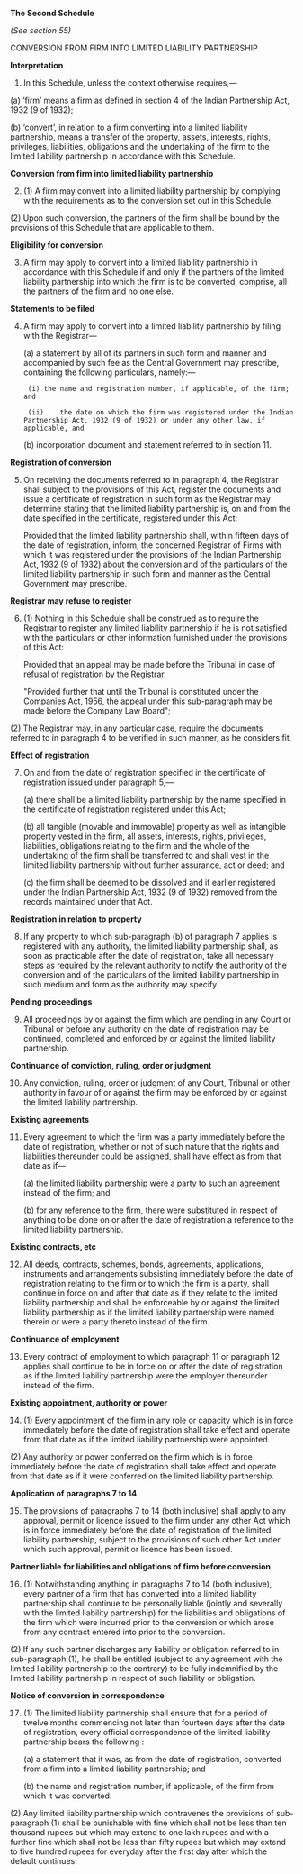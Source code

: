 **The Second Schedule**

*(See section 55)*

CONVERSION FROM FIRM INTO LIMITED LIABILITY PARTNERSHIP

**Interpretation**

1. In this Schedule, unless the context otherwise requires,—

  (a)	‘firm’ means a firm as defined in section 4 of the Indian Partnership Act, 1932 (9 of 1932);

  (b)	‘convert’, in relation to a firm converting into a limited liability partnership, means a transfer of the property, assets, interests, rights, privileges, liabilities, obligations and the undertaking of the firm to the limited liability partnership in accordance with this Schedule.

**Conversion from firm into limited liability partnership**

2. (1) A firm may convert into a limited liability partnership by complying with the requirements as to the conversion set out in this Schedule.

(2) Upon such conversion, the partners of the firm shall be bound by the provisions of this Schedule that are applicable to them.

**Eligibility for conversion**

3. A firm may apply to convert into a limited liability partnership in accordance with this Schedule if and only if the partners of the limited liability partnership into which the firm is to be converted, comprise, all the partners of the firm and no one else.

**Statements to be filed**

4. A firm may apply to convert into a limited liability partnership by filing with the Registrar—

    (a)	a statement by all of its partners in such form and manner and accompanied by such fee as the Central Government may prescribe, containing the following particulars, namely:—

        (i)	the name and registration number, if applicable, of the firm; and

        (ii)	the date on which the firm was registered under the Indian Partnership Act, 1932 (9 of 1932) or under any other law, if applicable, and

    (b)	incorporation document and statement referred to in section 11.

**Registration of conversion**

5. On receiving the documents referred to in paragraph 4, the Registrar shall subject to the provisions of this Act, register the documents and issue a certificate of registration in such form as the Registrar may determine stating that the limited liability partnership is, on and from the date specified in the certificate, registered under this Act:

    Provided that the limited liability partnership shall, within fifteen days of the date of registration, inform, the concerned Registrar of Firms with which it was registered under the provisions of the Indian Partnership Act, 1932 (9 of 1932) about the conversion and of the particulars of the limited liability partnership in such form and manner as the Central Government may prescribe.

**Registrar may refuse to register**

6. (1) Nothing in this Schedule shall be construed as to require the Registrar to register any limited liability partnership if he is not satisfied with the particulars or other information furnished under the provisions of this Act:

    Provided that an appeal may be made before the Tribunal in case of refusal of registration by the Registrar.

    "Provided further that until the Tribunal is constituted under the Companies Act, 1956, the appeal under this sub-paragraph may be made before the Company Law Board";

(2) The Registrar may, in any particular case, require the documents referred to in paragraph 4 to be verified in such manner, as he considers fit.

**Effect of registration**

7. On and from the date of registration specified in the certificate of registration issued under paragraph 5,—

    (a)	there shall be a limited liability partnership by the name specified in the certificate of registration registered under this Act;

    (b)	all tangible (movable and immovable) property as well as intangible property vested in the firm, all assets, interests, rights, privileges, liabilities, obligations relating to the firm and the whole of the undertaking of the firm shall be transferred to and shall vest in the limited liability partnership without further assurance, act or deed; and

    (c)	the firm shall be deemed to be dissolved and if earlier registered under the Indian Partnership Act, 1932 (9 of 1932) removed from the records maintained under that Act.

**Registration in relation to property**

8. If any property to which sub-paragraph (b) of paragraph 7 applies is registered with any authority, the limited liability partnership shall, as soon as practicable after the date of registration, take all necessary steps as required by the relevant authority to notify the authority of the conversion and of the particulars of the limited liability partnership in such medium and form as the authority may specify.

**Pending proceedings**

9. All proceedings by or against the firm which are pending in any Court or Tribunal or before any authority on the date of registration may be continued, completed and enforced by or against the limited liability partnership.

**Continuance of conviction, ruling, order or judgment**

10. Any conviction, ruling, order or judgment of any Court, Tribunal or other authority in favour of or against the firm may be enforced by or against the limited liability partnership.

**Existing agreements**

11. Every agreement to which the firm was a party immediately before the date of registration, whether or not of such nature that the rights and liabilities thereunder could be assigned, shall have effect as from that date as if—

    (a)	the limited liability partnership were a party to such an agreement instead of the firm; and

    (b)	for any reference to the firm, there were substituted in respect of anything to be done on or after the date of registration a reference to the limited liability partnership.

**Existing contracts, etc**

12. All deeds, contracts, schemes, bonds, agreements, applications, instruments and arrangements subsisting immediately before the date of registration relating to the firm or to which the firm is a party, shall continue in force on and after that date as if they relate to the limited liability partnership and shall be enforceable by or against the limited liability partnership as if the limited liability partnership were named therein or were a party thereto instead of the firm.

**Continuance of employment**

13. Every contract of employment to which paragraph 11 or paragraph 12 applies shall continue to be in force on or after the date of registration as if the limited liability partnership were the employer thereunder instead of the firm.

**Existing appointment, authority or power**

14. (1) Every appointment of the firm in any role or capacity which is in force immediately before the date of registration shall take effect and operate from that date as if the limited liability partnership were appointed.

(2) Any authority or power conferred on the firm which is in force immediately before the date of registration shall take effect and operate from that date as if it were conferred on the limited liability partnership.

**Application of paragraphs 7 to 14**

15. The provisions of paragraphs 7 to 14 (both inclusive) shall apply to any approval, permit or licence issued to the firm under any other Act which is in force immediately before the date of registration of the limited liability partnership, subject to the provisions of such other Act under which such approval, permit or licence has been issued.

**Partner liable for liabilities and obligations of firm before conversion**

16. (1) Notwithstanding anything in paragraphs 7 to 14 (both inclusive), every partner of a firm that has converted into a limited liability partnership shall continue to be personally liable (jointly and severally with the limited liability partnership) for the liabilities and obligations of the firm which were incurred prior to the conversion or which arose from any contract entered into prior to the conversion.

(2) If any such partner discharges any liability or obligation referred to in sub-paragraph (1), he shall be entitled (subject to any agreement with the limited liability partnership to the contrary) to be fully indemnified by the limited liability partnership in respect of such liability or obligation.

**Notice of conversion in correspondence**

17. (1) The limited liability partnership shall ensure that for a period of twelve months commencing not later than fourteen days after the date of registration, every official correspondence of the limited liability partnership bears the following :

    (a)	a statement that it was, as from the date of registration, converted from a firm into a limited liability partnership; and

    (b)	the name and registration number, if applicable, of the firm from which it was converted.

(2) Any limited liability partnership which contravenes the provisions of sub-paragraph (1) shall be punishable with fine which shall not be less than ten thousand rupees but which may extend to one lakh rupees and with a further fine which shall not be less than fifty rupees but which may extend to five hundred rupees for everyday after the first day after which the default continues.
